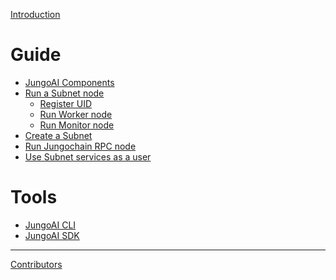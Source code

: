 [Introduction](README.md)

# Guide

- [JungoAI Components](guide/jungoai-components.md)
- [Run a Subnet node](guide/run-a-subnet-node.md)
    - [Register UID](guide/register-uid.md)
    - [Run Worker node](guide/run-worker.md)
    - [Run Monitor node](guide/run-monitor.md)
- [Create a Subnet]()
- [Run Jungochain RPC node](guide/run_jungochain_rpc_node.md)
- [Use Subnet services as a user]()

# Tools

- [JungoAI CLI]()
- [JungoAI SDK]()

-----------

[Contributors](misc/contributors.md)
